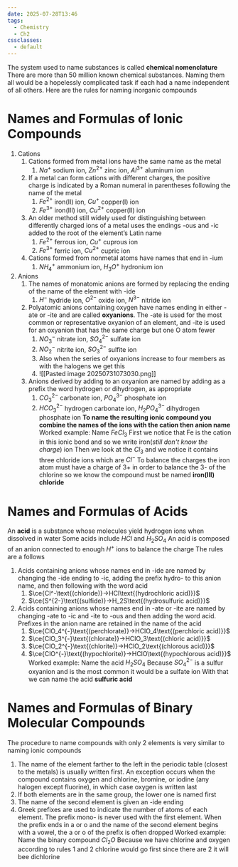 ```yaml
---
date: 2025-07-28T13:46
tags:
  - Chemistry
  - Ch2
cssclasses:
  - default
---
```

The system used to name substances is called **chemical nomenclature**
There are more than 50 million known chemical substances. Naming them all
would be a hopelessly complicated task if each had a name independent of all others.
Here are the rules for naming inorganic compounds

# Names and Formulas of Ionic Compounds
1. Cations
	1. Cations formed from metal ions have the same name as the metal
		1. $Na^+$ sodium ion, $Zn^{2+}$ zinc ion, $Al^{3+}$ aluminum ion
	2. If a metal can form cations with different charges, the positive charge is indicated by a Roman numeral in parentheses following the name of the metal
		1. $Fe^{2+}$ iron(II) ion, $Cu^+$ copper(I) ion
		2. $Fe^{3+}$ iron(III) ion, $Cu^{2+}$ copper(II) ion
	3. An older method still widely used for distinguishing between differently charged ions of a metal uses the endings -ous and -ic added to the root of the element’s Latin name
		1. $Fe^{2+}$ ferrous ion, $Cu^+$ cuprous ion
		2. $Fe^{3+}$ ferric ion, $Cu^{2+}$ cupric ion
	4. Cations formed from nonmetal atoms have names that end in -ium
		1. $NH_4^+$ ammonium ion, $H_3O^+$ hydronium ion
2. Anions
	1. The names of monatomic anions are formed by replacing the ending of the name of the element with -ide
		1. $H^-$ hydride ion, $O^{2-}$ oxide ion, $N^{3-}$ nitride ion
	2. Polyatomic anions containing oxygen have names ending in either -ate or -ite and are called **oxyanions**. The -ate is used for the most common or representative oxyanion of an element, and -ite is used for an oxyanion that has the same charge but one O atom fewer
		1. $NO_3^-$ nitrate ion, $SO_4^{2-}$ sulfate ion
		2.  $NO_2^-$ nitrite ion, $SO_3^{2-}$ sulfite ion
		3. Also when the series of oxyanions increase to four members as with the halogens we get this
		4. ![[Pasted image 20250731073030.png]]
	3. Anions derived by adding to an oxyanion are named by adding as a prefix the word hydrogen or dihydrogen, as appropriate
		1. $CO_3^{2-}$ carbonate ion, $PO_4^{3-}$ phosphate ion
		2. $HCO_3^{2-}$ hydrogen carbonate ion, $H_2PO_4^{3-}$ dihydrogen phosphate ion
**To name the resulting ionic compound you combine the names of the ions with the cation then anion name**
Worked example:
Name $FeCl_3$ 
First we notice that Fe is the cation in this ionic bond and so we write
iron(*still don't know the charge*) ion
Then we look at the $Cl_3$ and we notice it contains three chloride ions which are $Cl^-$
To balance the charges the iron atom must have a charge of 3+ in order to balance the 3- of the chlorine so we know the compound must be named
**iron(III) chloride**

# Names and Formulas of Acids
An **acid** is a substance whose molecules yield hydrogen ions when dissolved in water
Some acids include $HCl$ and $H_2SO_4$ 
An acid is composed of an anion connected to enough $H^+$ ions to balance the charge
The rules are a follows
1. Acids containing anions whose names end in -ide are named by changing the -ide ending to -ic, adding the prefix hydro- to this anion name, and then following with the word acid
	1. $\ce{Cl^-\text{(chloride)}->HCl\text{(hydrochloric acid)}}$ 
	2. $\ce{S^{2-}\text{(sulfide)}->H_2S\text{(hydrosulfuric acid)}}$
2. Acids containing anions whose names end in -ate or -ite are named by changing -ate to -ic and -ite to -ous and then adding the word acid. Prefixes in the anion name are retained in the name of the acid
	1. $\ce{ClO_4^{-}\text{(perchlorate)}->HClO_4\text{(perchloric acid)}}$
	2. $\ce{ClO_3^{-}\text{(chlorate)}->HClO_3\text{(chloric acid)}}$
	3. $\ce{ClO_2^{-}\text{(chlorite)}->HClO_2\text{(chlorous acid)}}$
	4. $\ce{ClO^{-}\text{(hypochlorite)}->HClO\text{(hypochlorous acid)}}$
Worked example:
Name the acid $H_2SO_4$
Because $SO_4^{2-}$ is a sulfur oxyanion and is the most common it would be a sulfate ion
With that we can name the acid **sulfuric acid**

# Names and Formulas of Binary Molecular Compounds
The procedure to name compounds with only 2 elements is very similar to naming ionic compounds
1. The name of the element farther to the left in the periodic table (closest to the metals) is usually written first. An exception occurs when the compound contains oxygen and chlorine, bromine, or iodine (any halogen except fluorine), in which case oxygen is written last
2. If both elements are in the same group, the lower one is named first
3. The name of the second element is given an -ide ending
4. Greek prefixes are used to indicate the number of atoms of each element. The prefix mono- is never used with the first element. When the prefix ends in a or o and the name of the second element begins with a vowel, the a or o of the prefix is often dropped
Worked example:
Name the binary compound $Cl_2O$
Because we have chlorine and oxygen according to rules 1 and 2 chlorine would go first
since there are 2 it will bee dichlorine
